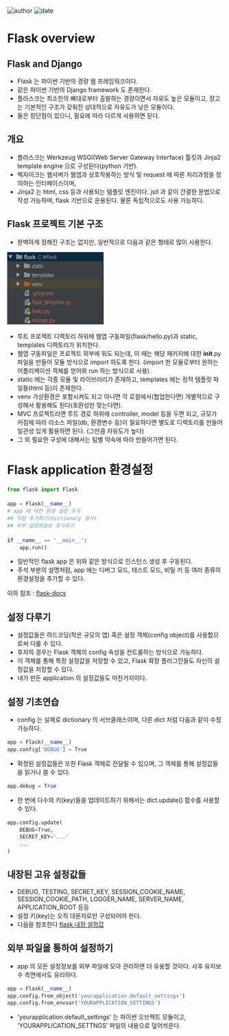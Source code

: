 ﻿![author](https://img.shields.io/badge/author-daesungRa-lightgray.svg?style=flat-square)
![date](https://img.shields.io/badge/date-190503-lightgray.svg?style=flat-square)

# Flask overview

## Flask and Django

- Flask 는 파이썬 기반의 경량 웹 프레임워크이다.
- 같은 파이썬 기반의 Django framework 도 존재한다.
- 플라스크는 최소한의 뼈대로부터 출발하는 경량이면서 자유도 높은 모듈이고, 쟝고는 기본적인 구조가 갖춰진 상대적으로 자유도가 낮은 모듈이다.
- 둘은 장단점이 있으니, 필요에 따라 다르게 사용하면 된다.

## 개요

- 플라스크는 Werkzeug WSGI(Web Server Gateway Interface) 툴킷과 Jinja2 template engine 으로 구성된다(python 기반).
- 벡자이크는 웹서버가 웹앱과 상호작용하는 방식 및 request 에 따른 처리과정을 정의하는 인터페이스이며,
- Jinja2 는 html, css 등과 사용되는 템플릿 엔진이다. jstl 과 같이 간결한 문법으로 작성 가능하며, flask 기반으로 운용된다. 물론 독립적으로도 사용 가능하다.

## Flask 프로젝트 기본 구조

- 완벽하게 정해진 구조는 없지만, 일반적으로 다음과 같은 형태로 많이 사용한다.

![플라스크 프로젝트 기본구조](https://github.com/daesungRa/MyStudy/blob/master/imgs/python/flaskstructure01.JPG)

- 루트 프로젝트 디렉토리 하위에 웹앱 구동파일(flask/hello.py)과 static, templates 디렉토리가 위치한다.
- 웹앱 구동파일은 프로젝트 외부에 둬도 되는데, 이 때는 해당 패키지에 대한 __init__.py 파일을 만들어 모듈 방식으로 import 하도록 한다. (import 한 모듈로부터 원하는 어플리케이션 객체를 얻어와 run 하는 방식으로 사용).
- static 에는 각종 모듈 및 라이브러리가 존재하고, templates 에는 정적 템플릿 파일들(html 등)이 존재한다.
- venv 가상환경은 포함시켜도 되고 아니면 각 로컬에서(협업한다면) 개별적으로 구성해서 활용해도 된다(호환성만 맞는다면).
- MVC 프로젝트라면 루트 경로 하위에 controller, model 등을 두면 되고, 규모가 커짐에 따라 리소스 파일(db, 환경변수 등)이 필요하다면 별도로 디렉토리를 만들어 일관성 있게 활용하면 된다. (그만큼 자유도가 높다)
- 그 외 필요한 구성에 대해서는 팀별 약속에 따라 만들어가면 된다.

# Flask application 환경설정

```python
from flask import Flask

app = Flask(__name__)
# app 에 대한 환경 설정 추가
## 직접 추가하기(dictionary 형식)
## 외부 설정파일로 추가하기

if __name__ == '__main__':
	app.run()
```

- 일반적인 flask app 은 위와 같은 방식으로 인스턴스 생성 후 구동된다.
- 주석 부분의 설명처럼, app 에는 디버그 모드, 테스트 모드, 비밀 키 등 여러 종류의 환경설정을 추가할 수 있다.

이하 참조 : [flask-docs](https://flask-docs-kr.readthedocs.io/ko/latest/config.html)

## 설정 다루기

- 설정값들은 하드코딩(작은 규모의 앱) 혹은 설정 객체(config object)를 사용함으로써 다룰 수 있다.
- 후자의 경우는 Flask 객체의 config 속성을 컨트롤하는 방식으로 가능하다.
- 이 객체를 통해 특정 설정값을 저장할 수 있고, Flask 확장 플러그인들도 자신의 설정값을 저장할 수 있다.
- 내가 만든 application 의 설정값들도 마찬가지이다.

## 설정 기초연습

- config 는 실제로 dictionary 의 서브클래스이며, 다른 dict 처럼 다음과 같이 수정 가능하다.

```python
app = Flask(__name__)
app.config['DEBUG'] = True
```

- 확정된 설정값들은 또한 Flask 객체로 전달될 수 있으며, 그 객체를 통해 설정값들을 읽거나 쓸 수 있다.

```python
app.debug = True
```

- 한 번에 다수의 키(key)들을 업데이트하기 위해서는 dict.update() 함수를 사용할 수 있다.

```python
app.config.update(
	DEBUG=True,
	SECRET_KEY='...'
	...
)
```

## 내장된 고유 설정값들

- DEBUG, TESTING, SECRET_KEY, SESSION_COOKIE_NAME, SESSION_COOKIE_PATH, LOGGER_NAME, SERVER_NAME, APPLICATION_ROOT 등등
- 설정 키(key)는 오직 대문자로만 구성되어야 한다.
- 다음을 참조한다
[flask 내장 설정값](https://flask-docs-kr.readthedocs.io/ko/latest/config.html#id3)

## 외부 파일을 통하여 설정하기

- app 의 모든 설정정보를 외부 파일에 모아 관리하면 더 유용할 것이다. 사후 유지보수 측면에서도 유리하다.

```python
app = Flask(__name__)
app.config.from_object('yourapplication.default_settings')
app.config.from_envvar('YOURAPPLICATION_SETTINGS')
```

- 'yourapplication.default_settings' 는 파이썬 오브젝트 모듈이고, 'YOURAPPLICATION_SETTNGS' 파일의 내용으로 덮어씌운다.






